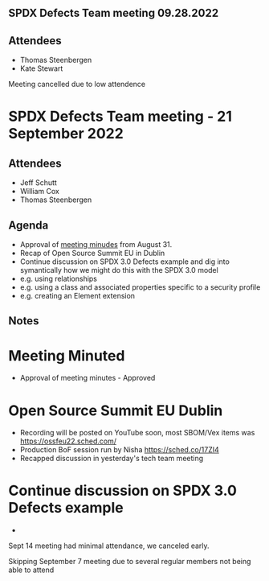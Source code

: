 ## SPDX Defects Team meeting 09.28.2022

## Attendees
* Thomas Steenbergen
* Kate Stewart

Meeting cancelled due to low attendence

# SPDX Defects Team meeting - 21 September 2022

## Attendees
* Jeff Schutt
* William Cox
* Thomas Steenbergen

## Agenda
* Approval of [meeting minudes](https://github.com/spdx/meetings/pull/221) from August 31.
* Recap of Open Source Summit EU in Dublin
* Continue discussion on SPDX 3.0 Defects example and dig into symantically how we might do this with the SPDX 3.0 model
* e.g. using relationships
* e.g. using a class and associated properties specific to a security profile
* e.g. creating an Element extension

## Notes

# Meeting Minuted
* Approval of meeting minutes - Approved

# Open Source Summit EU Dublin
* Recording will be posted on YouTube soon, most SBOM/Vex items was  https://ossfeu22.sched.com/
* Production BoF session run by Nisha https://sched.co/17ZI4
* Recapped discussion in yesterday's tech team meeting

# Continue discussion on SPDX 3.0 Defects example
* 

Sept 14 meeting had minimal attendance, we canceled early.

Skipping September 7 meeting  due to several regular members not being able to attend 
